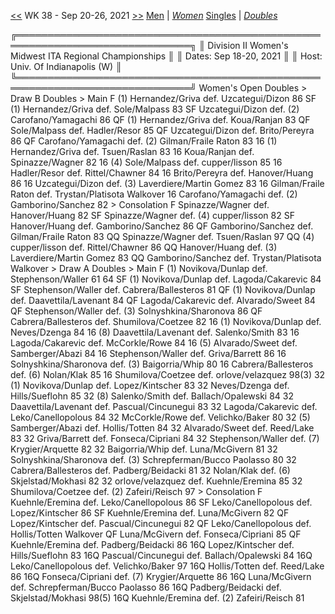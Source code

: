 [<<](women_doubles_2137.md) WK 38 - Sep 20-26, 2021 [>>](women_doubles_2139.md)     [Men](./men_doubles_2138.md) &vert; [*Women*](./women_doubles_2138.md)     [Singles](./women_singles_2138.md) &vert; [*Doubles*](./women_doubles_2138.md)

<a name="21-14491"></a>
    ╔══════════════════════════════════════════════════════════════════════════════╗
    ║  Division II Women's Midwest ITA Regional Championships                      ║
    ║  Dates: Sep 18-20, 2021                                                      ║
    ║  Host: Univ. Of Indianapolis (W)                                             ║
    ╚══════════════════════════════════════════════════════════════════════════════╝
     Women's Open Doubles
     > Draw B Doubles
      > Main
           F (1) Hernandez/Griva       def.     Uzcategui/Dizon             86
          SF (1) Hernandez/Griva       def.     Sole/Malpass                83
          SF     Uzcategui/Dizon       def. (2) Carofano/Yamagachi          86
          QF (1) Hernandez/Griva       def.     Koua/Ranjan                 83
          QF     Sole/Malpass          def.     Hadler/Resor                85
          QF     Uzcategui/Dizon       def.     Brito/Pereyra               86
          QF     Carofano/Yamagachi    def. (2) Gilman/Fraile Raton         83
          16 (1) Hernandez/Griva       def.     Tsuen/Raslan                83
          16     Koua/Ranjan           def.     Spinazze/Wagner             82
          16 (4) Sole/Malpass          def.     cupper/lisson               85
          16     Hadler/Resor          def.     Rittel/Chawner              84
          16     Brito/Pereyra         def.     Hanover/Huang               86
          16     Uzcategui/Dizon       def. (3) Laverdiere/Martin Gomez     83
          16     Gilman/Fraile Raton   def.     Trystan/Platisota           Walkover
          16     Carofano/Yamagachi    def. (2) Gamborino/Sanchez           82
      > Consolation
           F     Spinazze/Wagner       def.     Hanover/Huang               82
          SF     Spinazze/Wagner       def. (4) cupper/lisson               82
          SF     Hanover/Huang         def.     Gamborino/Sanchez           86
          QF     Gamborino/Sanchez     def.     Gilman/Fraile Raton         83
          QQ     Spinazze/Wagner       def.     Tsuen/Raslan                97
          QQ (4) cupper/lisson         def.     Rittel/Chawner              86
          QQ     Hanover/Huang         def. (3) Laverdiere/Martin Gomez     83
          QQ     Gamborino/Sanchez     def.     Trystan/Platisota           Walkover
      > Draw A Doubles
      > Main
           F (1) Novikova/Dunlap       def.     Stephenson/Waller           61 64
          SF (1) Novikova/Dunlap       def.     Lagoda/Cakarevic            84
          SF     Stephenson/Waller     def.     Cabrera/Ballesteros         81
          QF (1) Novikova/Dunlap       def.     Daavettila/Lavenant         84
          QF     Lagoda/Cakarevic      def.     Alvarado/Sweet              84
          QF     Stephenson/Waller     def. (3) Solnyshkina/Sharonova       86
          QF     Cabrera/Ballesteros   def.     Shumilova/Coetzee           82
          16 (1) Novikova/Dunlap       def.     Neves/Dzenga                84
          16 (8) Daavettila/Lavenant   def.     Salenko/Smith               83
          16     Lagoda/Cakarevic      def.     McCorkle/Rowe               84
          16 (5) Alvarado/Sweet        def.     Samberger/Abazi             84
          16     Stephenson/Waller     def.     Griva/Barrett               86
          16     Solnyshkina/Sharonova def. (3) Baigorria/Whip              80
          16     Cabrera/Ballesteros   def. (6) Nolan/Klak                  85
          16     Shumilova/Coetzee     def.     orlove/velazquez            98(3)
          32 (1) Novikova/Dunlap       def.     Lopez/Kintscher             83
          32     Neves/Dzenga          def.     Hills/Sueflohn              85
          32 (8) Salenko/Smith         def.     Ballach/Opalewski           84
          32     Daavettila/Lavenant   def.     Pascual/Cincunegui          83
          32     Lagoda/Cakarevic      def.     Leko/Canellopolous          84
          32     McCorkle/Rowe         def.     Velichko/Baker              80
          32 (5) Samberger/Abazi       def.     Hollis/Totten               84
          32     Alvarado/Sweet        def.     Reed/Lake                   83
          32     Griva/Barrett         def.     Fonseca/Cipriani            84
          32     Stephenson/Waller     def. (7) Krygier/Arquette            82
          32     Baigorria/Whip        def.     Luna/McGivern               81
          32     Solnyshkina/Sharonova def. (3) Schrepferman/Bucco Paolasso 80
          32     Cabrera/Ballesteros   def.     Padberg/Beidacki            81
          32     Nolan/Klak            def. (6) Skjelstad/Mokhasi           82
          32     orlove/velazquez      def.     Kuehnle/Eremina             85
          32     Shumilova/Coetzee     def. (2) Zafeiri/Reisch              97
      > Consolation
           F     Kuehnle/Eremina       def.     Leko/Canellopolous          86
          SF     Leko/Canellopolous    def.     Lopez/Kintscher             86
          SF     Kuehnle/Eremina       def.     Luna/McGivern               82
          QF     Lopez/Kintscher       def.     Pascual/Cincunegui          82
          QF     Leko/Canellopolous    def.     Hollis/Totten               Walkover
          QF     Luna/McGivern         def.     Fonseca/Cipriani            85
          QF     Kuehnle/Eremina       def.     Padberg/Beidacki            86
         16Q     Lopez/Kintscher       def.     Hills/Sueflohn              83
         16Q     Pascual/Cincunegui    def.     Ballach/Opalewski           84
         16Q     Leko/Canellopolous    def.     Velichko/Baker              97
         16Q     Hollis/Totten         def.     Reed/Lake                   86
         16Q     Fonseca/Cipriani      def. (7) Krygier/Arquette            86
         16Q     Luna/McGivern         def.     Schrepferman/Bucco Paolasso 86
         16Q     Padberg/Beidacki      def.     Skjelstad/Mokhasi           98(5)
         16Q     Kuehnle/Eremina       def. (2) Zafeiri/Reisch              81